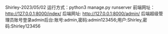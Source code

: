 Shirley-2023/05/02
运行方式：python3 manage.py runserver
前端网址：http://127.0.0.1:8000/index/
后端网址: http://127.0.0.1:8000/admin/
后端超级管理员账号登录admin后台:账号:admin,密码:admin123456;用户:Shirley,密码:Shirley123456 